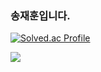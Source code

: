 ### 송재훈입니다.

[![Solved.ac Profile](http://mazassumnida.wtf/api/v2/generate_badge?boj=dlffpqms4)](https://solved.ac/백준아이디/)


<img src="https://img.shields.io/badge/Spring-6DB33F?style=for-the-badge&logo=Spring&logoColor=white">
